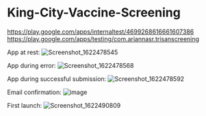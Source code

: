 # King-City-Vaccine-Screening
https://play.google.com/apps/internaltest/4699268616661607386
https://play.google.com/apps/testing/com.ariannasr.trisanscreening

App at rest:
![Screenshot_1622478545](https://user-images.githubusercontent.com/81041177/120221199-f70a2c80-c20b-11eb-99f3-cc8dea1c7afe.png)

App during error:
![Screenshot_1622478568](https://user-images.githubusercontent.com/81041177/120221213-fd000d80-c20b-11eb-85d8-6fb726477250.png)

App during successful submission:
![Screenshot_1622478592](https://user-images.githubusercontent.com/81041177/120221231-06897580-c20c-11eb-9b35-f255d46b505a.png)

Email confirmation:
![image](https://user-images.githubusercontent.com/81041177/120221341-3d5f8b80-c20c-11eb-9389-8ba170e890f8.png)

First launch:
![Screenshot_1622490809](https://user-images.githubusercontent.com/81041177/120235688-989f7700-c228-11eb-9c36-75e9ac01268f.png)
